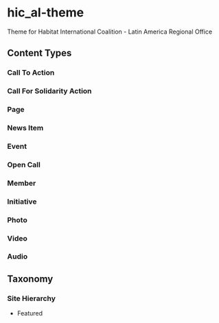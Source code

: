 # hic_al-theme

Theme for Habitat International Coalition - Latin America Regional Office


## Content Types

### Call To Action

### Call For Solidarity Action

### Page

### News Item

### Event

### Open Call

### Member

### Initiative

### Photo

### Video

### Audio


## Taxonomy


### Site Hierarchy

- Featured  
